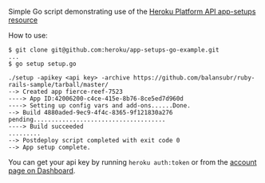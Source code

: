 Simple Go script demonstrating use of the [Heroku Platform API app-setups resource]()

How to use:

```term
$ git clone git@github.com:heroku/app-setups-go-example.git
...
$ go setup setup.go

./setup -apikey <api key> -archive https://github.com/balansubr/ruby-rails-sample/tarball/master/
--> Created app fierce-reef-7523
----> App ID:42006200-c4ce-415e-8b76-8ce5ed7d960d
----> Setting up config vars and add-ons......Done.
--> Build 4880aded-9ec9-4f4c-8365-9f121830a276 pending.....................................
----> Build succeeded
.........
--> Postdeploy script completed with exit code 0
--> App setup complete.
```

You can get your api key by running `heroku auth:token` or from the [account page on Dashboard](https://dashboard.heroku.com/account).
